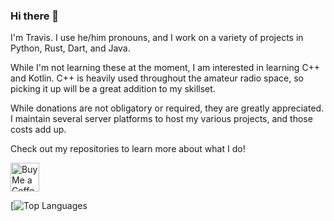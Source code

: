 ### Hi there 👋

I'm Travis. I use he/him pronouns, and I work on a variety of projects in Python, Rust, Dart, and Java. 

While I'm not learning these at the moment, I am interested in learning C++ and Kotlin. C++ is heavily used throughout the 
amateur radio space, so picking it up will be a great addition to my skillset. 

While donations are not obligatory or required, they are greatly appreciated. I maintain several server platforms to host
my various projects, and those costs add up.

Check out my repositories to learn more about what I do!

<a href='https://ko-fi.com/tweirtx' target='_blank'><img height='35' style='border:0px;height:46px;' src='https://az743702.vo.msecnd.net/cdn/kofi3.png?v=0' border='0' alt='Buy Me a Coffee at ko-fi.com' /> </a>



[![Top Languages](https://github-readme-stats.vercel.app/api/top-langs/?username=tweirtx&layout=compact)
